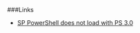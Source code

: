 ###Links

- [SP PowerShell does not load with PS 3.0](https://support.microsoft.com/en-us/kb/2796733)

